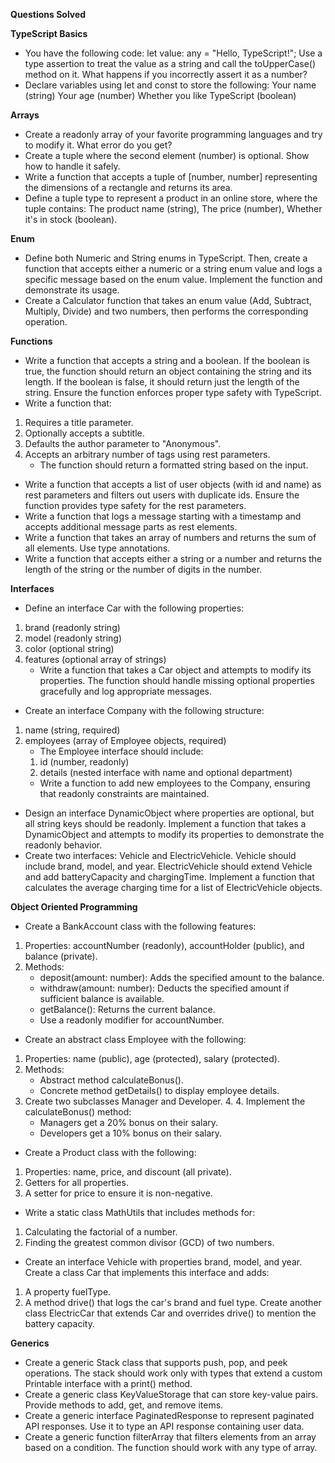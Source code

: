 **Questions Solved**

**TypeScript Basics**
* You have the following code:
let value: any = "Hello, TypeScript!";
Use a type assertion to treat the value as a string and call the toUpperCase() method on it.
What happens if you incorrectly assert it as a number?
* Declare variables using let and const to store the following:
Your name (string)
Your age (number)
Whether you like TypeScript (boolean)

**Arrays**
* Create a readonly array of your favorite programming languages and try to modify it. What error do you get?
* Create a tuple where the second element (number) is optional. Show how to handle it safely.
* Write a function that accepts a tuple of [number, number] representing the dimensions of a rectangle and returns its area.
* Define a tuple type to represent a product in an online store, where the tuple contains:
The product name (string), The price (number), Whether it's in stock (boolean).

**Enum**
* Define both Numeric and String enums in TypeScript. Then, create a function that accepts either a numeric or a string enum value and logs a specific message based on the enum value. Implement the function and demonstrate its usage.
* Create a Calculator function that takes an enum value (Add, Subtract, Multiply, Divide) and two numbers, then performs the corresponding operation.

**Functions**
* Write a function that accepts a string and a boolean. If the boolean is true, the function should return an object containing the string and its length. If the boolean is false, it should return just the length of the string. Ensure the function enforces proper type safety with TypeScript.
* Write a function that:
1. Requires a title parameter.
2. Optionally accepts a subtitle.
3. Defaults the author parameter to "Anonymous".
4. Accepts an arbitrary number of tags using rest parameters.
    - The function should return a formatted string based on the input.
* Write a function that accepts a list of user objects (with id and name) as rest parameters and filters out users with duplicate ids. Ensure the function provides type safety for the rest parameters.
* Write a function that logs a message starting with a timestamp and accepts additional message parts as rest elements.
* Write a function that takes an array of numbers and returns the sum of all elements. Use type annotations.
* Write a function that accepts either a string or a number and returns the length of the string or the number of digits in the number.

**Interfaces**
* Define an interface Car with the following properties:
1. brand (readonly string)
2. model (readonly string)
3. color (optional string)
4. features (optional array of strings)
    - Write a function that takes a Car object and attempts to modify its properties. The function should handle missing optional properties gracefully and log appropriate messages.
* Create an interface Company with the following structure:
1. name (string, required)
2. employees (array of Employee objects, required)
    - The Employee interface should include:
    1. id (number, readonly)
    2. details (nested interface with name and optional department)
    - Write a function to add new employees to the Company, ensuring that readonly constraints are maintained.
* Design an interface DynamicObject where properties are optional, but all string keys should be readonly. Implement a function that takes a DynamicObject and attempts to modify its properties to demonstrate the readonly behavior.
* Create two interfaces: Vehicle and ElectricVehicle.
Vehicle should include brand, model, and year.
ElectricVehicle should extend Vehicle and add batteryCapacity and chargingTime.
Implement a function that calculates the average charging time for a list of ElectricVehicle objects.

**Object Oriented Programming**
* Create a BankAccount class with the following features:
1. Properties: accountNumber (readonly), accountHolder (public), and balance (private).
2. Methods:
    - deposit(amount: number): Adds the specified amount to the balance.
    - withdraw(amount: number): Deducts the specified amount if sufficient balance is available.
    - getBalance(): Returns the current balance.
    - Use a readonly modifier for accountNumber.
* Create an abstract class Employee with the following:
1. Properties: name (public), age (protected), salary (protected).
2. Methods:
    - Abstract method calculateBonus().
    - Concrete method getDetails() to display employee details.
3. Create two subclasses Manager and Developer. 4. 4. Implement the calculateBonus() method:
    - Managers get a 20% bonus on their salary.
    - Developers get a 10% bonus on their salary.
* Create a Product class with the following:
1. Properties: name, price, and discount (all private).
2. Getters for all properties.
3. A setter for price to ensure it is non-negative.
* Write a static class MathUtils that includes methods for:
1. Calculating the factorial of a number.
2. Finding the greatest common divisor (GCD) of two numbers.
* Create an interface Vehicle with properties brand, model, and year. Create a class Car that implements this interface and adds:
1. A property fuelType.
2. A method drive() that logs the car's brand and fuel type. Create another class ElectricCar that extends Car and overrides drive() to mention the battery capacity.

**Generics**
* Create a generic Stack class that supports push, pop, and peek operations. The stack should work only with types that extend a custom Printable interface with a print() method.
* Create a generic class KeyValueStorage that can store key-value pairs. Provide methods to add, get, and remove items.
* Create a generic interface PaginatedResponse<T> to represent paginated API responses. Use it to type an API response containing user data.
* Create a generic function filterArray that filters elements from an array based on a condition. The function should work with any type of array.












